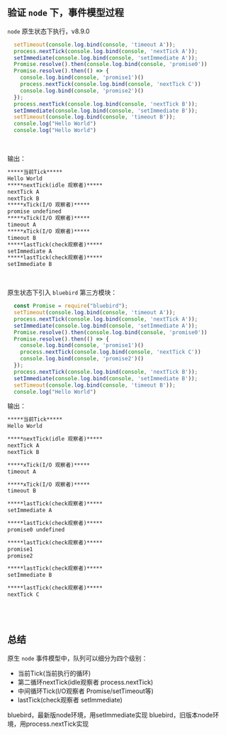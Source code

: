 ## 验证 `node` 下，事件模型过程

`node` 原生状态下执行，v8.9.0 

```js
  setTimeout(console.log.bind(console, 'timeout A'));
  process.nextTick(console.log.bind(console, 'nextTick A'));
  setImmediate(console.log.bind(console, 'setImmediate A'));
  Promise.resolve().then(console.log.bind(console, 'promise0'))
  Promise.resolve().then(() => {
    console.log.bind(console, 'promise1')()
    process.nextTick(console.log.bind(console, 'nextTick C'))
    console.log.bind(console, 'promise2')()
  });
  process.nextTick(console.log.bind(console, 'nextTick B'));
  setImmediate(console.log.bind(console, 'setImmediate B'));
  setTimeout(console.log.bind(console, 'timeout B'));
  console.log("Hello World")
  console.log("Hello World")
```

</br>

输出：

```txt
*****当前Tick*****
Hello World
*****nextTick(idle 观察者)*****
nextTick A
nextTick B
*****xTick(I/O 观察者)*****
promise undefined
*****xTick(I/O 观察者)*****
timeout A
*****xTick(I/O 观察者)*****
timeout B
*****lastTick(check观察者)*****
setImmediate A
*****lastTick(check观察者)*****
setImmediate B
```

</br>

原生状态下引入 `bluebird` 第三方模块： 

```js
  const Promise = require("bluebird");
  setTimeout(console.log.bind(console, 'timeout A'));
  process.nextTick(console.log.bind(console, 'nextTick A'));
  setImmediate(console.log.bind(console, 'setImmediate A'));
  Promise.resolve().then(console.log.bind(console, 'promise0'))
  Promise.resolve().then(() => {
    console.log.bind(console, 'promise1')()
    process.nextTick(console.log.bind(console, 'nextTick C'))
    console.log.bind(console, 'promise2')()
  });
  process.nextTick(console.log.bind(console, 'nextTick B'));
  setImmediate(console.log.bind(console, 'setImmediate B'));
  setTimeout(console.log.bind(console, 'timeout B'));
  console.log("Hello World")
```

输出：

```txt
*****当前Tick*****
Hello World

*****nextTick(idle 观察者)*****
nextTick A
nextTick B

*****xTick(I/O 观察者)*****
timeout A

*****xTick(I/O 观察者)*****
timeout B

*****lastTick(check观察者)*****
setImmediate A

*****lastTick(check观察者)*****
promise0 undefined

*****lastTick(check观察者)*****
promise1
promise2

*****lastTick(check观察者)*****
setImmediate B

*****lastTick(check观察者)*****
nextTick C
```

</br>

</br>

## 总结
原生 `node` 事件模型中，队列可以细分为四个级别：

* 当前Tick(当前执行的循环) 
* 第二循环nextTick(idle观察者 process.nextTick) 
* 中间循环Tick(I/O观察者 Promise/setTimeout等) 
* lastTick(check观察者 setImmediate)

bluebird，最新版node环境，用setImmediate实现
bluebird，旧版本node环境，用process.nextTick实现
